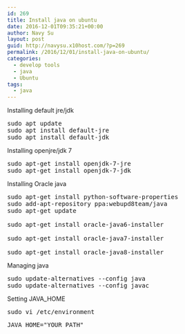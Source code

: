 ```yaml
---
id: 269
title: Install java on ubuntu
date: 2016-12-01T09:35:21+00:00
author: Navy Su
layout: post
guid: http://navysu.x10host.com/?p=269
permalink: /2016/12/01/install-java-on-ubuntu/
categories:
  - develop tools
  - java
  - Ubuntu
tags:
  - java
---
```

Installing default jre/jdk

<pre class="prettyprint">sudo apt update
sudo apt install default-jre
sudo apt install default-jdk</pre>

Installing openjre/jdk 7<!--?prettify linenums=true?-->

<pre class="prettyprint">sudo apt-get install openjdk-7-jre 
sudo apt-get install openjdk-7-jdk</pre>

Installing Oracle java<!--?prettify linenums=true?-->

<pre class="prettyprint">sudo apt-get install python-software-properties
sudo add-apt-repository ppa:webupd8team/java
sudo apt-get update

sudo apt-get install oracle-java6-installer

sudo apt-get install oracle-java7-installer

sudo apt-get install oracle-java8-installer</pre>

Managing java

<pre class="prettyprint">sudo update-alternatives --config java
sudo update-alternatives --config javac</pre>

Setting JAVA_HOME

<pre class="prettyprint">sudo vi /etc/environment</pre>

<pre class="prettyprint">JAVA_HOME="YOUR_PATH"</pre>